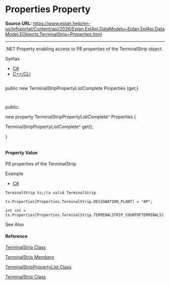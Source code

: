 # Properties Property

**Source URL:** https://www.eplan.help/en-us/Infoportal/Content/api/2026/Eplan.EplApi.DataModelu~Eplan.EplApi.DataModel.EObjects.TerminalStrip~Properties.html

---

.NET Property enabling access to P8 properties of the TerminalStrip object.

Syntax

- [C#](#i-syntax-CS)
- [C++/CLI](#i-syntax-CPP2005)

```
```
public new TerminalStripPropertyListComplete Properties {get;}
```
```

```
```
public:
new property TerminalStripPropertyListComplete^ Properties {
   TerminalStripPropertyListComplete^ get();
}
```
```

#### Property Value

P8 properties of the TerminalStrip.

Example

- [C#](#i-tab-content-1ecc720a-0a17-419c-a9a7-78fe386be654)

```
TerminalStrip ts;//a valid TerminalStrip
ts.Properties[Properties.TerminalStrip.DESIGNATION_PLANT] = "AP";
int cnt = ts.Properties[Properties.TerminalStrip.TERMINALSTRIP_COUNTOFTERMINALS];
```

See Also

#### Reference

[TerminalStrip Class](Eplan.EplApi.DataModelu~Eplan.EplApi.DataModel.EObjects.TerminalStrip.html)
  
[TerminalStrip Members](Eplan.EplApi.DataModelu~Eplan.EplApi.DataModel.EObjects.TerminalStrip_members.html)
  
[TerminalStripPropertyList Class](Eplan.EplApi.DataModelu~Eplan.EplApi.DataModel.EObjects.TerminalStripPropertyList.html)
  
[TerminalStrip Class](Eplan.EplApi.DataModelu~Eplan.EplApi.DataModel.EObjects.TerminalStrip.html)